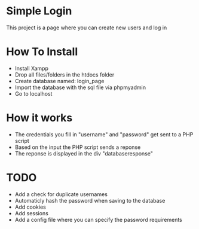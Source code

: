 # Simple Login
This project is a page where you can create new users and log in

# How To Install
- Install Xampp
- Drop all files/folders in the htdocs folder
- Create database named: login_page
- Import the database with the sql file via phpmyadmin
- Go to localhost

# How it works
- The credentials you fill in "username" and "password" get sent to a PHP script
- Based on the input the PHP script sends a reponse
- The reponse is displayed in the div "databaseresponse"

# TODO
- Add a check for duplicate usernames
- Automaticly hash the password when saving to the database
- Add cookies
- Add sessions
- Add a config file where you can specify the password requirements

